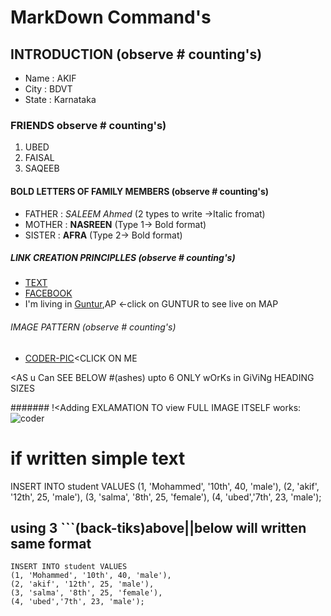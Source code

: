 # MarkDown Command's
## INTRODUCTION (observe # counting's)
- Name : AKIF 
- City : BDVT
- State : Karnataka

### FRIENDS observe # counting's)
1. UBED
1. FAISAL
1. SAQEEB
   
#### BOLD LETTERS OF FAMILY MEMBERS (observe # counting's)
- FATHER : *SALEEM* _Ahmed_ (2 types to write ->Italic fromat)
- MOTHER : __NASREEN__ (Type 1-> Bold format)
- SISTER : **AFRA**   (Type 2-> Bold format)

##### LINK CREATION PRINCIPLLES (observe # counting's)
- [TEXT](ADRESS/LINK)
- [FACEBOOK](www.facebook.com)
- I'm living in [Guntur](https://www.google.com/maps/d/u/0/viewer?mid=1CXYtQZgQSeRnSFNV4jJ4sr4lLo0&hl=en&ll=16.29896900000001%2C80.434513&z=17),AP
<-click on GUNTUR to see live on MAP
###### IMAGE PATTERN (observe # counting's)
- [CODER-PIC](https://encrypted-tbn0.gstatic.com/images?q=tbn:ANd9GcRuNQXFZO3njBP_vmFJOrf6p_5n9ope0qfrL70vnA37gw&s)<CLICK ON ME 
  
<AS u Can SEE BELOW #(ashes) upto 6 ONLY wOrKs in GiViNg HEADING SIZES

####### !<Adding EXLAMATION TO view FULL IMAGE ITSELF works:
![coder](https://encrypted-tbn0.gstatic.com/images?q=tbn:ANd9GcRuNQXFZO3njBP_vmFJOrf6p_5n9ope0qfrL70vnA37gw&s)

# if written simple text
INSERT INTO student VALUES
(1, 'Mohammed', '10th', 40, 'male'), 
(2, 'akif', '12th', 25, 'male'),
(3, 'salma', '8th', 25, 'female'),
(4, 'ubed','7th', 23, 'male');

## using 3 ```(back-tiks)above||below will written same format
```
INSERT INTO student VALUES
(1, 'Mohammed', '10th', 40, 'male'), 
(2, 'akif', '12th', 25, 'male'),
(3, 'salma', '8th', 25, 'female'),
(4, 'ubed','7th', 23, 'male');
```